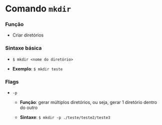 # Comando `mkdir`

### Função

* Criar diretórios

### Sintaxe básica 

* `$ mkdir <nome do diretório>`

* **Exemplo**: `$ mkdir teste`

### Flags

* `-p`

  * **Função**: gerar múltiplos diretórios, ou seja, gerar 1 diretório dentro do outro

  * **Sintaxe**: `$ mkdir -p ./teste/teste2/teste3`